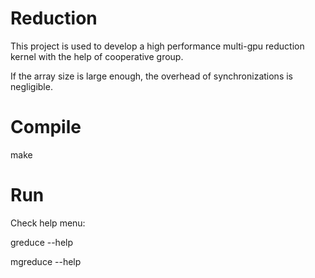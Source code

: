 # Reduction
This project is used to develop a high performance multi-gpu reduction kernel with the help of cooperative group.

If the array size is large enough, the overhead of synchronizations is negligible. 


# Compile
make

# Run
Check help menu:

greduce --help

mgreduce --help
